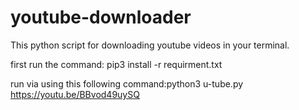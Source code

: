 # youtube-downloader
This python script for downloading youtube videos in your terminal.

first run the command: pip3 install -r requirment.txt

run via using this following command:python3 u-tube.py https://youtu.be/BBvod49uySQ 

